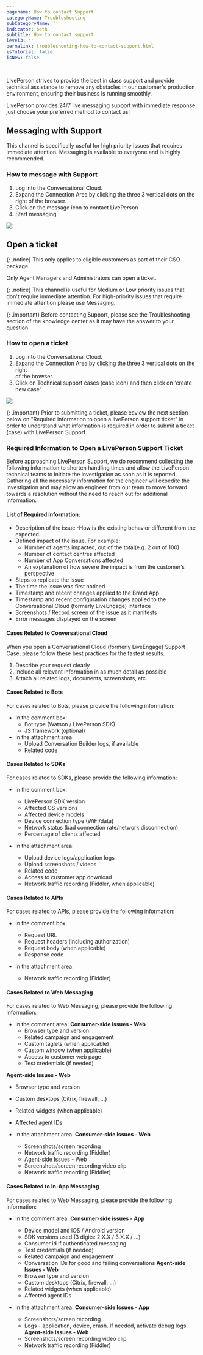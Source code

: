 ```yaml
---
pagename: How to contact Support
categoryName: Troubleshooting
subCategoryName: ''
indicator: both
subtitle: How to contact support
level3: ''
permalink: troubleshooting-how-to-contact-support.html
isTutorial: false
isNew: false

---
```

LivePerson strives to provide the best in class support and provide technical assistance to remove any obstacles in our customer's production environment, ensuring their business is running smoothly.

LivePerson provides 24/7 live messaging support with immediate response, just choose your preferred method to contact us!

## Messaging with Support

This channel is specifically useful for high priority issues that requires immediate attention. Messaging is available to everyone and is highly recommended.

### How to message with Support

1. Log into the Conversational Cloud.
2. Expand the Connection Area by clicking the three 3 vertical dots on the right of the browser.
3. Click on the message icon to contact LivePerson
4. Start messaging

![](img/Contact_support1.png)

## Open a ticket

{: .notice}
This only applies to eligible customers as part of their CSO package.

Only Agent Managers and Administrators can open a ticket.

{: .notice}
This channel is useful for Medium or Low priority issues that don't require immediate attention. For high-priority issues that require immediate attention please use Messaging.

{: .important}
Before contacting Support, please see the Troubleshooting section of the knowledge center as it may have the answer to your question.

### How to open a ticket

1. Log into the Conversational Cloud.
2. Expand the Connection Area by clicking the three 3 vertical dots on the right   
   of the browser.
3. Click on Technical support cases (case icon) and then click on 'create new case'.

![](img/Contact_support2.png)

{: .important}
Prior to submitting a ticket, please eeview the next section below on "Required information to open a livePerson support ticket" in order to understand what information is required in order to submit a ticket (case) with LivePerson Support. 

### Required Information to Open a LivePerson Support Ticket

Before approaching LivePerson Support, we do recommend collecting the following information to shorten handling times and allow the LivePerson technical teams to initiate the investigation as soon as it is reported. Gathering all the necessary information for the engineer will expedite the investigation and may allow an engineer from our team to move forward towards a resolution without the need to reach out for additional information.

#### List of Required information:

* Description of the issue -How is the existing behavior different from the expected.
* Defined impact of the issue. For example: 
   * Number of  agents impacted, out of the total(e.g. 2 out of 100)
   * Number of  contact centres affected
   * Number of App Conversations affected
   * An explanation of how severe the impact is from the customer’s perspective
* Steps to replicate the issue
* The time the issue was first noticed
* Timestamp and recent changes applied to the Brand App
* Timestamp and recent configuration changes applied to the Conversational Cloud (formerly LiveEngage) interface
* Screenshots / Record screen of the issue as it manifests
* Error messages displayed on the screen

#### Cases Related to Conversational Cloud

When you open a Conversational Cloud (formerly LiveEngage) Support Case, please follow these best practices for the fastest results.
1. Describe your request clearly
2. Include all relevant information in as much detail as possible 
3. Attach all related logs, documents, screenshots, etc.

####  Cases Related to Bots

For cases related to Bots, please provide the following information:

* In the comment box: 
   * Bot type (Watson / LivePerson SDK)
   * JS framework (optional)
* In the attachment area: 
   * Upload Conversation Builder logs, if available
   * Related code

#### Cases Related to SDKs 
For cases related to SDKs, please provide the following information: 

* In the comment box:
   * LivePerson SDK version
   * Affected OS versions
   * Affected device models
   * Device connection type (WiFi/data)
   * Network status (bad connection rate/network disconnection)
   * Percentage of clients affected

* In the attachment area: 
   * Upload device logs/application logs
   * Upload screenshots / videos
   * Related code
   * Access to customer app download 
   * Network traffic recording (Fiddler, when applicable) 

#### Cases Related to APIs

For cases related to APIs, please provide the following information: 
 
* In the comment box:
   * Request URL 
   * Request headers (including authorization) 
   * Request body (when applicable) 
   * Response code 

* In the attachment area: 
   * Network traffic recording (Fiddler)

#### Cases Related to Web Messaging

For cases related to Web Messaging, please provide the following information: 

* In the comment area:
**Consumer-side issues - Web**
   * Browser type and version
   * Related campaign and engagement
   * Custom taglets (when applicable) 
   * Custom window (when applicable) 
   * Access to customer web page
   * Test credentials (if needed)

**Agent-side Issues - Web**
   * Browser type and version
   * Custom desktops (Citrix, firewall, …)
   * Related widgets (when applicable) 
   * Affected agent IDs 

* In the attachment area: 
**Consumer-side Issues - Web**
   * Screenshots/screen recording
   * Network traffic recording (Fiddler)
   * Agent-side Issues - Web
   * Screenshots/screen recording video clip
   * Network traffic recording (Fiddler)

#### Cases Related to In-App Messaging

For cases related to Web Messaging, please provide the following information: 

* In the comment area:
**Consumer-side issues - App**
   * Device model and iOS / Android version
   * SDK versions used (3 digits: 2.X.X / 3.X.X / ...)
   * Consumer id if authenticated messaging
   * Test credentials (if needed)
   * Related campaign and engagement
   * Conversation IDs for good and failing conversations
**Agent-side Issues - Web**
   * Browser type and version
   * Custom desktops (Citrix, firewall, …)
   * Related widgets (when applicable) 
   * Affected agent IDs 

* In the attachment area: 
**Consumer-side Issues - App**
   * Screenshots/screen recording
   * Logs - application, device, crash. If needed, activate debug logs.
**Agent-side Issues - Web**
   * Screenshots/screen recording video clip
   * Network traffic recording (Fiddler)



